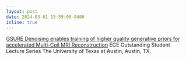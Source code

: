 ```yaml
---
layout: post
date: 2024-03-01 15:59:00-0400
inline: true
---
```


[GSURE Denoising enables training of higher quality generative priors for accelerated Multi-Coil MRI Reconstruction](https://asad-aali.github.io/assets/pdf/ece_outstanding_grad.pdf)
ECE Outstanding Student Lecture Series
The University of Texas at Austin, Austin, TX.